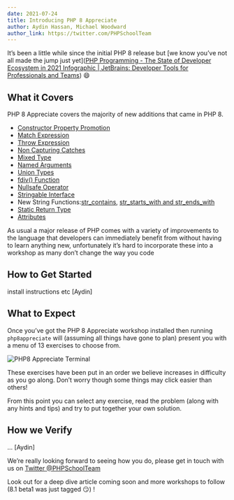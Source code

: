 ```yaml
---
date: 2021-07-24
title: Introducing PHP 8 Appreciate
author: Aydin Hassan, Michael Woodward
author_link: https://twitter.com/PHPSchoolTeam
---
```


It’s been a little while since the initial PHP 8 release but [we know you’ve not all made the jump just yet]([PHP Programming - The State of Developer Ecosystem in 2021 Infographic | JetBrains: Developer Tools for Professionals and Teams](https://www.jetbrains.com/lp/devecosystem-2021/php/#PHP_which-version-of-php-do-you-regularly-use)) 😄 

## What it Covers

PHP 8 Appreciate covers the majority of new additions that came in PHP 8. 

* [Constructor Property Promotion](https://wiki.php.net/rfc/constructor_promotion)
* [Match Expression](https://wiki.php.net/rfc/match_expression_v2)
* [Throw Expression](https://wiki.php.net/rfc/throw_expression)
* [Non Capturing Catches](https://wiki.php.net/rfc/non-capturing_catches)
* [Mixed Type](https://wiki.php.net/rfc/mixed_type_v2)
* [Named Arguments](https://wiki.php.net/rfc/named_params)
* [Union Types](https://wiki.php.net/rfc/union_types_v2)
* [fdiv() Function](https://github.com/php/php-src/pull/4769)
* [Nullsafe Operator](https://wiki.php.net/rfc/nullsafe_operator)
* [Stringable Interface](https://wiki.php.net/rfc/stringable)
* New String Functions:[str_contains](https://wiki.php.net/rfc/str_contains), [str_starts_with and str_ends_with](https://wiki.php.net/rfc/add_str_starts_with_and_ends_with_functions)
* [Static Return Type](https://wiki.php.net/rfc/static_return_type)
* [Attributes](https://wiki.php.net/rfc/attributes_v2)

As usual a major release of PHP comes with a variety of improvements to the language that developers can immediately benefit from without having to learn anything new, unfortunately it’s hard to incorporate these into a workshop as many don’t change the way you code

## How to Get Started

install instructions etc [Aydin]

## What to Expect

Once you’ve got the PHP 8 Appreciate workshop installed then running `php8appreciate` will (assuming all things have gone to plan) present you with a menu of 13 exercises to choose from. 

![PHP8 Appreciate Terminal](https://user-images.githubusercontent.com/2817002/124182783-3fd52f80-daaf-11eb-973a-82ae81451efc.png)

These exercises have been put in an order we believe increases in difficulty as you go along. Don’t worry though some things may click easier than others!

From this point you can select any exercise, read the problem (along with any hints and tips) and try to put together your own solution. 

## How we Verify

… [Aydin]

We’re really looking forward to seeing how you do, please get in touch with us on [Twitter @PHPSchoolTeam](https://twitter.com/phpschoolteam)

Look out for a deep dive article coming soon and more workshops to follow (8.1 beta1 was just tagged 😏) !
